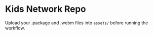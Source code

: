 # Kids Network Repo

Upload your .package and .webm files into `assets/` before running the workflow.
